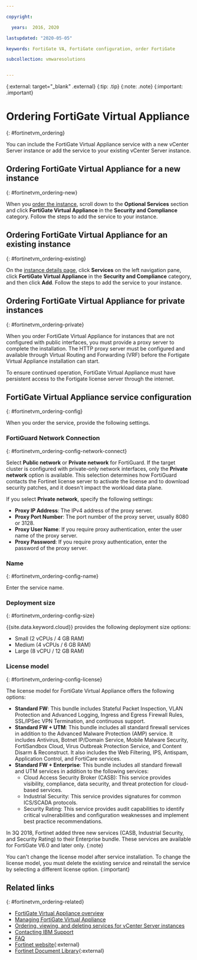 ```yaml
---

copyright:

  years:  2016, 2020

lastupdated: "2020-05-05"

keywords: FortiGate VA, FortiGate configuration, order FortiGate

subcollection: vmwaresolutions


---
```


{:external: target="_blank" .external}
{:tip: .tip}
{:note: .note}
{:important: .important}

# Ordering FortiGate Virtual Appliance
{: #fortinetvm_ordering}

You can include the FortiGate Virtual Appliance service with a new vCenter Server instance or add the service to your existing vCenter Server instance.

## Ordering FortiGate Virtual Appliance for a new instance
{: #fortinetvm_ordering-new}

When you [order the instance](/docs/vmwaresolutions?topic=vmwaresolutions-vc_orderinginstance#vc_orderinginstance-procedure), scroll down to the **Optional Services** section and click **FortiGate Virtual Appliance** in the **Security and Compliance** category. Follow the steps to add the service to your instance.

## Ordering FortiGate Virtual Appliance for an existing instance
{: #fortinetvm_ordering-existing}

On the [instance details page](/docs/vmwaresolutions?topic=vmwaresolutions-vc_viewinginstances), click **Services** on the left navigation pane, click **FortiGate Virtual Appliance** in the **Security and Compliance** category, and then click **Add**. Follow the steps to add the service to your instance.

## Ordering FortiGate Virtual Appliance for private instances
{: #fortinetvm_ordering-private}

When you order FortiGate Virtual Appliance for instances that are not configured with public interfaces, you must provide a proxy server to complete the installation. The HTTP proxy server must be configured and available through Virtual Routing and Forwarding (VRF) before the Fortigate Virtual Appliance installation can start.

To ensure continued operation, FortiGate Virtual Appliance must have persistent access to the Fortigate license server through the internet.

## FortiGate Virtual Appliance service configuration
{: #fortinetvm_ordering-config}

When you order the service, provide the following settings.

### FortiGuard Network Connection
{: #fortinetvm_ordering-config-network-connect}

Select **Public network** or **Private network** for FortiGuard. If the target cluster is configured with private-only network interfaces, only the **Private network** option is available. This selection determines how FortiGuard contacts the Fortinet license server to activate the license and to download security patches, and it doesn't impact the workload data plane.

If you select **Private network**, specify the following settings:
* **Proxy IP Address**: The IPv4 address of the proxy server.
* **Proxy Port Number**: The port number of the proxy server, usually 8080 or 3128.
* **Proxy User Name**: If you require proxy authentication, enter the user name of the proxy server.
* **Proxy Password**: If you require proxy authentication, enter the password of the proxy server.

### Name
{: #fortinetvm_ordering-config-name}

Enter the service name.

### Deployment size
{: #fortinetvm_ordering-config-size}

{{site.data.keyword.cloud}} provides the following deployment size options:
* Small (2 vCPUs / 4 GB RAM)
* Medium (4 vCPUs / 6 GB RAM)
* Large (8 vCPU / 12 GB RAM)

### License model
{: #fortinetvm_ordering-config-license}

The license model for FortiGate Virtual Appliance offers the following options:
* **Standard FW**: This bundle includes Stateful Packet Inspection, VLAN Protection and Advanced Logging, Ingress and Egress Firewall Rules, SSL/IPSec VPN Termination, and continuous support.
* **Standard FW + UTM**: This bundle includes all standard firewall services in addition to the Advanced Malware Protection (AMP) service. It includes Antivirus, Botnet IP/Domain Service, Mobile Malware Security, FortiSandbox Cloud, Virus Outbreak Protection Service, and Content Disarm & Reconstruct. It also includes the Web Filtering, IPS, Antispam, Application Control, and FortiCare services.
* **Standard FW + Enterprise**: This bundle includes all standard firewall and UTM services in addition to the following services:
    * Cloud Access Security Broker (CASB): This service provides visibility, compliance, data security, and threat protection for cloud-based services.
    * Industrial Security: This service provides signatures for common ICS/SCADA protocols.
    * Security Rating: This service provides audit capabilities to identify critical vulnerabilities and configuration weaknesses and implement best practice recommendations.

In 3Q 2018, Fortinet added three new services (CASB, Industrial Security, and Security Rating) to their Enterprise bundle. These services are available for FortiGate V6.0 and later only.
{:note}

You can't change the license model after service installation. To change the license model, you must delete the existing service and reinstall the service by selecting a different license option.
{:important}

## Related links
{: #fortinetvm_ordering-related}

* [FortiGate Virtual Appliance overview](/docs/vmwaresolutions?topic=vmwaresolutions-fortinetvm_considerations)
* [Managing FortiGate Virtual Appliance](/docs/vmwaresolutions?topic=vmwaresolutions-managingfortinetvm)
* [Ordering, viewing, and deleting services for vCenter Server instances](/docs/vmwaresolutions?topic=vmwaresolutions-vc_addingremovingservices)
* [Contacting IBM Support](/docs/vmwaresolutions?topic=vmwaresolutions-trbl_support)
* [FAQ](/docs/vmwaresolutions?topic=vmwaresolutions-faq-vmwaresolutions)
* [Fortinet website](https://www.fortinet.com/){:external}
* [Fortinet Document Library](https://docs.fortinet.com/product/fortigate/6.2){:external}
